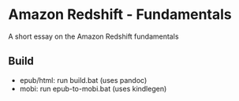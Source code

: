# Amazon Redshift - Fundamentals

A short essay on the Amazon Redshift fundamentals

## Build

- epub/html: run build.bat (uses pandoc)
- mobi: run epub-to-mobi.bat (uses kindlegen)